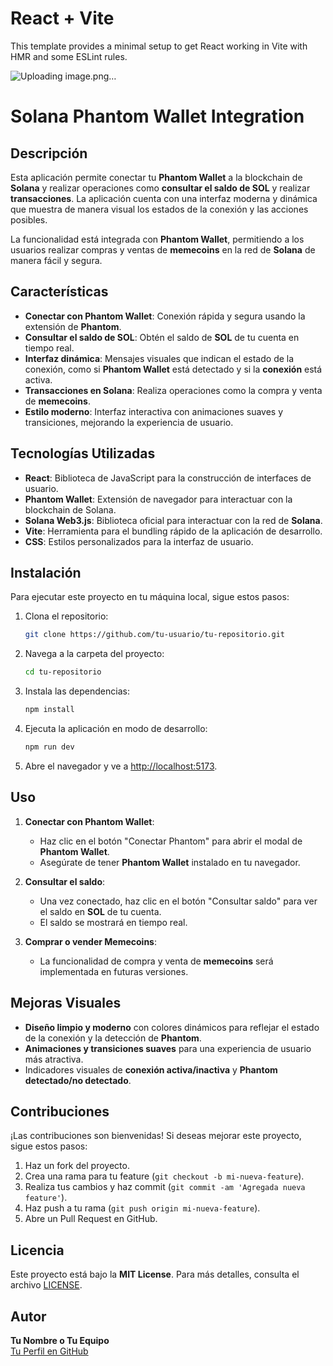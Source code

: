 # React + Vite

This template provides a minimal setup to get React working in Vite with HMR and some ESLint rules.

![Uploading image.png…]()


# Solana Phantom Wallet Integration

## Descripción

Esta aplicación permite conectar tu **Phantom Wallet** a la blockchain de **Solana** y realizar operaciones como **consultar el saldo de SOL** y realizar **transacciones**. La aplicación cuenta con una interfaz moderna y dinámica que muestra de manera visual los estados de la conexión y las acciones posibles.

La funcionalidad está integrada con **Phantom Wallet**, permitiendo a los usuarios realizar compras y ventas de **memecoins** en la red de **Solana** de manera fácil y segura.

## Características

- **Conectar con Phantom Wallet**: Conexión rápida y segura usando la extensión de **Phantom**.
- **Consultar el saldo de SOL**: Obtén el saldo de **SOL** de tu cuenta en tiempo real.
- **Interfaz dinámica**: Mensajes visuales que indican el estado de la conexión, como si **Phantom Wallet** está detectado y si la **conexión** está activa.
- **Transacciones en Solana**: Realiza operaciones como la compra y venta de **memecoins**.
- **Estilo moderno**: Interfaz interactiva con animaciones suaves y transiciones, mejorando la experiencia de usuario.

## Tecnologías Utilizadas

- **React**: Biblioteca de JavaScript para la construcción de interfaces de usuario.
- **Phantom Wallet**: Extensión de navegador para interactuar con la blockchain de Solana.
- **Solana Web3.js**: Biblioteca oficial para interactuar con la red de **Solana**.
- **Vite**: Herramienta para el bundling rápido de la aplicación de desarrollo.
- **CSS**: Estilos personalizados para la interfaz de usuario.

## Instalación

Para ejecutar este proyecto en tu máquina local, sigue estos pasos:

1. Clona el repositorio:
    ```bash
    git clone https://github.com/tu-usuario/tu-repositorio.git
    ```

2. Navega a la carpeta del proyecto:
    ```bash
    cd tu-repositorio
    ```

3. Instala las dependencias:
    ```bash
    npm install
    ```

4. Ejecuta la aplicación en modo de desarrollo:
    ```bash
    npm run dev
    ```

5. Abre el navegador y ve a [http://localhost:5173](http://localhost:5173).

## Uso

1. **Conectar con Phantom Wallet**:
   - Haz clic en el botón "Conectar Phantom" para abrir el modal de **Phantom Wallet**.
   - Asegúrate de tener **Phantom Wallet** instalado en tu navegador.

2. **Consultar el saldo**:
   - Una vez conectado, haz clic en el botón "Consultar saldo" para ver el saldo en **SOL** de tu cuenta.
   - El saldo se mostrará en tiempo real.

3. **Comprar o vender Memecoins**:
   - La funcionalidad de compra y venta de **memecoins** será implementada en futuras versiones.

## Mejoras Visuales

- **Diseño limpio y moderno** con colores dinámicos para reflejar el estado de la conexión y la detección de **Phantom**.
- **Animaciones y transiciones suaves** para una experiencia de usuario más atractiva.
- Indicadores visuales de **conexión activa/inactiva** y **Phantom detectado/no detectado**.

## Contribuciones

¡Las contribuciones son bienvenidas! Si deseas mejorar este proyecto, sigue estos pasos:

1. Haz un fork del proyecto.
2. Crea una rama para tu feature (`git checkout -b mi-nueva-feature`).
3. Realiza tus cambios y haz commit (`git commit -am 'Agregada nueva feature'`).
4. Haz push a tu rama (`git push origin mi-nueva-feature`).
5. Abre un Pull Request en GitHub.

## Licencia

Este proyecto está bajo la **MIT License**. Para más detalles, consulta el archivo [LICENSE](LICENSE).

## Autor

**Tu Nombre o Tu Equipo**  
[Tu Perfil en GitHub](https://github.com/tu-usuario)
